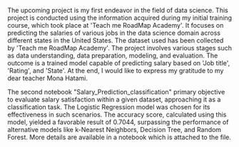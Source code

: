 The upcoming project is my first endeavor in the field of data science. This project is conducted using the information acquired during my initial training course, which took place at 'Teach me RoadMap Academy'. It focuses on predicting the salaries of various jobs in the data science domain across different states in the United States. The dataset used has been collected by  'Teach me RoadMap Academy'. The project involves various stages such as data understanding, data preparation, modeling, and evaluation. The outcome is a trained model capable of predicting salary based on 'Job title', 'Rating', and 'State'.
At the end, I would like to express my gratitude to my dear teacher Mona Hatami.

The second notebook "Salary_Prediction_classification" primary objective to evaluate salary satisfaction within a given dataset, approaching it as a classification task. The Logistic Regression model was chosen for its effectiveness in such scenarios. The accuracy score, calculated using this model, yielded a favorable result of 0.7044, surpassing the performance of alternative models like k-Nearest Neighbors, Decision Tree, and Random Forest.  More details are available in a notebook which is attached to the file.

